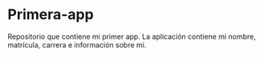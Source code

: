 # Primera-app
Repositorio que contiene mi primer app.
La aplicación contiene mi nombre, matrícula, carrera e información sobre mi.
